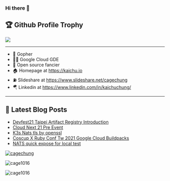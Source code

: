 ### Hi there 👋

<!--
**cage1016/cage1016** is a ✨ _special_ ✨ repository because its `README.md` (this file) appears on your GitHub profile.

Here are some ideas to get you started:

- 🔭 I’m currently working on ...
- 🌱 I’m currently learning ...
- 👯 I’m looking to collaborate on ...
- 🤔 I’m looking for help with ...
- 💬 Ask me about ...
- 📫 How to reach me: ...
- 😄 Pronouns: ...
- ⚡ Fun fact: ...
-->

<h2>🏆 Github Profile Trophy</h2>
<img src="https://github-profile-trophy.vercel.app/?username=cage1016&column=7&margin-w=15" />

---

- 🔭 Gopher
- 👨‍💻 Google Cloud GDE
- 🌱 Open source fancier
- 🏠 Homepage at https://kaichu.io
- ⛽ Slideshare at https://www.slideshare.net/cagechung
- 🪂 Linkedin at https://www.linkedin.com/in/kaichuchung/
---

## 📕 Latest Blog Posts

<!-- BLOG-POST-LIST:START -->
- [Devfest21 Taipei Artifact Registry Introduction](https://kaichu.io/posts/devfest21-taipei-artifact-registry-introduction/)
- [Cloud Next 21 Pre Event](https://kaichu.io/posts/cloud-next-21-pre-event/)
- [K3s Nats tls by openssl](https://kaichu.io/posts/k3s-nats-tls-openssl/)
- [Coscup X Ruby Conf Tw 2021 Google Cloud Buildpacks](https://kaichu.io/posts/coscup-x-ruby-conf-tw-2021-google-cloud-buildpacks/)
- [NATS quick expose for local test](https://kaichu.io/posts/nats-quick-expose-for-local-test/)
<!-- BLOG-POST-LIST:END -->

<div>
  <p align="left"> <a href="https://twitter.com/cagechung" target="blank">
      <img src="https://img.shields.io/twitter/follow/cagechung?logo=twitter&style=for-the-badge" alt="cagechung" /></a>
  </p>
  <p>
    <img align="center" src="https://github-readme-stats.vercel.app/api?username=cage1016&show_icons=true&locale=en" alt="cage1016" />
  <p>
    <img align="left" src="https://github-readme-stats.vercel.app/api/top-langs?username=cage1016&show_icons=true&locale=en&layout=compact" alt="cage1016" />
  </p>
</div>


